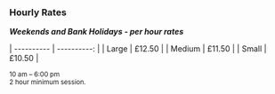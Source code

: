 ### Hourly Rates

***Weekends and Bank Holidays - per hour rates***

| ---------- | ----------: |
| Large      | £12.50         |
| Medium     | £11.50         |
| Small      | £10.50         |

<small>10 am – 6:00 pm<br/>2 hour minimum session.</small>
